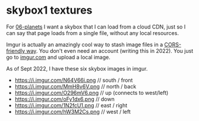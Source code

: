 # skybox1 textures

For [06-planets](../06-planets.html) I want a skybox that I can load from a
cloud CDN, just so I can say that page loads from a single file, without
any local resources.

Imgur is actually an amazingly cool way to stash image files in a
[CORS-friendly way](https://en.wikipedia.org/wiki/Cross-origin_resource_sharing).
You don't even need an account (writing this in 2022).
You just go to [imgur.com](https://imgur.com/upload) and upload a local
image.

As of Sept 2022, I have these six skybox images in imgur.

* https://i.imgur.com/N64V66i.png // south / front
* https://i.imgur.com/MmH8v6V.png // north / back
* https://i.imgur.com/O296mV6.png // up (connects to west/left)
* https://i.imgur.com/oFy1dx6.png // down
* https://i.imgur.com/1N2fcU1.png // east / right
* https://i.imgur.com/hW3M2Cs.png // west / left
